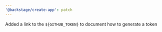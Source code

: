 ```yaml
---
'@backstage/create-app': patch
---
```


Added a link to the `${GITHUB_TOKEN}` to document how to generate a token
